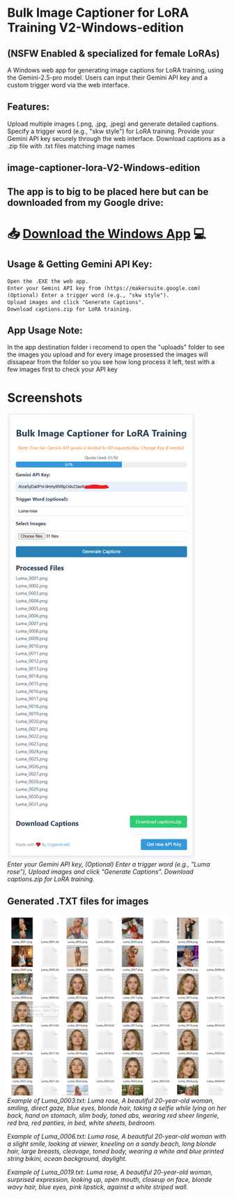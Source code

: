 # Bulk Image Captioner for LoRA Training V2-Windows-edition
## (NSFW Enabled & specialized for female LoRAs)

A Windows web app for generating image captions for LoRA training, 
using the Gemini-2.5-pro model. 
Users can input their Gemini API key and a custom trigger word via the web interface.
## Features:
Upload multiple images (.png, .jpg, .jpeg) and generate detailed captions.
Specify a trigger word (e.g., "skw style") for LoRA training.
Provide your Gemini API key securely through the web interface.
Download captions as a .zip file with .txt files matching image names

## image-captioner-lora-V2-Windows-edition

## The app is to big to be placed here but can be downloaded from my Google drive:
# 📥 **[Download the Windows App](https://drive.google.com/file/d/1-A5e-7vH80nVL8n6V7751jUJhP14-mCJ/view?usp=drive_link)** 💻


## Usage & Getting Gemini API Key:

    Open the .EXE the web app.
    Enter your Gemini API key from (https://makersuite.google.com)
    (Optional) Enter a trigger word (e.g., "skw style").
    Upload images and click "Generate Captions".
    Download captions.zip for LoRA training.

## App Usage Note:

   In the app destination folder i recomend to open 
   the "uploads" folder to see the images you upload 
   and for every image prosessed the images will dissapear 
   from the folder so you see how long process it left, test with a few images first to check your API key

 # Screenshots

![App Screenshot](screenshot.png)  
*Enter your Gemini API key, (Optional) Enter a trigger word (e.g., "Luma rose"), Upload images and click "Generate Captions". Download captions.zip for LoRA training.*


 ## Generated .TXT files for images

![App Screenshot1](screenshot1.png)
*Example of Luma_0003.txt:  Luma rose, A beautiful 20-year-old woman, smiling, direct gaze, blue eyes, blonde hair, taking a selfie while lying on her back, hand on stomach, slim body, toned abs, wearing red sheer lingerie, red bra, red panties, in bed, white sheets, bedroom.*


*Example of Luma_0006.txt: Luma rose, A beautiful 20-year-old woman with a slight smile, looking at viewer, kneeling on a sandy beach, long blonde hair, large breasts, cleavage, toned body, wearing a white and blue printed string bikini, ocean background, daylight.*


*Example of Luma_0019.txt: Luma rose, A beautiful 20-year-old woman, surprised expression, looking up, open mouth, closeup on face, blonde wavy hair, blue eyes, pink lipstick, against a white striped wall.*
